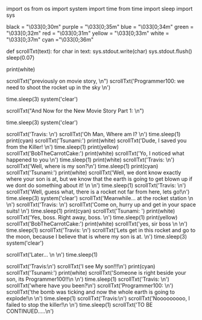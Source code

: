 import os
from os import system
import time
from time import sleep
import sys

black = "\033[0;30m"
purple = "\033[0;35m"
blue = "\033[0;34m"
green = "\033[0;32m"
red = "\033[0;31m"
yellow = "\033[0;33m"
white = "\033[0;37m"
cyan ="\033[0;36m"

def scrollTxt(text):
   for char in text:
        sys.stdout.write(char)
        sys.stdout.flush()
        sleep(0.07)

print(white)

scrollTxt("previously on movie story, \n")
scrollTxt('Programmer100: we need to shoot the rocket up in the sky \n')

time.sleep(3)
system('clear')

scrollTxt("And Now for the New Movie Story Part 1: \n")

time.sleep(3)
system('clear')

scrollTxt('Travis: \n')
scrollTxt('Oh Man, Where am I? \n')
time.sleep(1)
print(cyan)
scrollTxt('Tsunami:')
print(white)
scrollTxt('Dude, I saved you from the Killer! \n')
time.sleep(1)
print(yellow)
scrollTxt('BobTheCarrotCake:')
print(white)
scrollTxt('Yo, I noticed what happened to you \n')
time.sleep(1)
print(white)
scrollTxt('Travis: \n')
scrollTxt('Well, where is my son?\n')
time.sleep(1)
print(cyan)
scrollTxt('Tsunami:')
print(white)
scrollTxt('Well, we dont know exactly where your son is at, but we know that the earth is going to get blown up if we dont do something about it! \n \n')
time.sleep(1)
scrollTxt('Travis: \n')
scrollTxt('Well, guess what, there is a rocket not far from here, lets go!\n')
time.sleep(3)
system('clear')
scrollTxt('Meanwhile... at the rocket station \n \n')
scrollTxt('Travis: \n')
scrollTxt('Come on, hurry up and get in your space suits! \n')
time.sleep(1)
print(cyan)
scrollTxt('Tsunami: ')
print(white)
scrollTxt('Yes, boss. Right away, boss. \n')
time.sleep(1)
print(yellow)
scrollTxt('BobTheCarrotCake:')
print(white)
scrollTxt('yes, sir boss \n \n')
time.sleep(1)
scrollTxt('Travis: \n')
scrollTxt('Lets get in this rocket and go to the moon, because I believe that is where my son is at. \n')
time.sleep(3)
system('clear')

scrollTxt('Later... \n \n')
time.sleep(1)

scrollTxt('Travis:\n')
scrollTxt('I see My son!!!\n')
print(cyan)
scrollTxt('Tsunami:')
print(white)
scrollTxt('Someone is right beside your son, its Programmer100!!\n \n')
time.sleep(1)
scrollTxt('Travis: \n')
scrollTxt('where have you been?\n')
scrollTxt('Programmer100: \n')
scrollTxt('the bomb was ticking and now the whole earth is going to explode!\n \n')
time.sleep(1)
scrollTxt('Travis:\n')
scrollTxt('Nooooooooo, I failed to stop the killer!\n \n')
time.sleep(1)
scrollTxt('TO BE CONTINUED.....\n')
